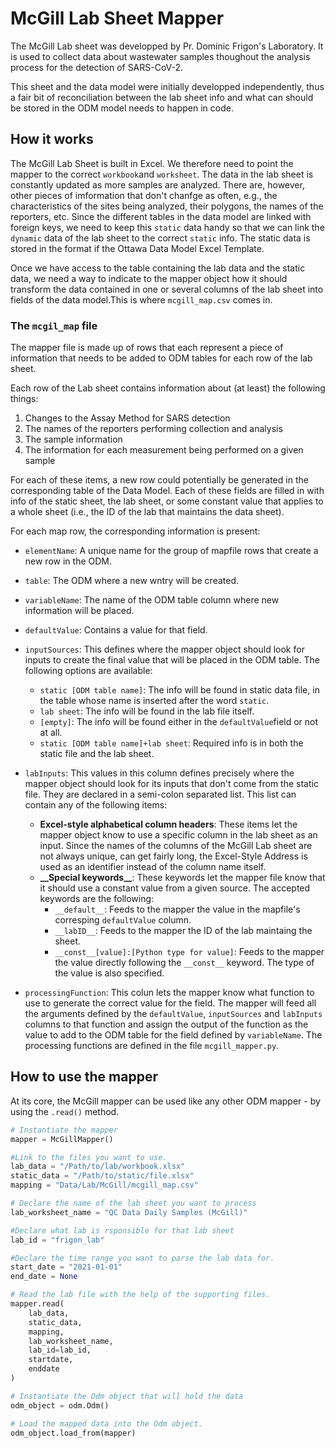 # McGill Lab Sheet Mapper

The McGill Lab sheet was developped by Pr. Dominic Frigon's Laboratory. It is used to collect data about wastewater samples thoughout the analysis process for the detection of SARS-CoV-2.

This sheet and the data model were initially developped independently, thus a fair bit of reconciliation between the lab sheet info and what can should be stored in the ODM model needs to happen in code.

## How it works

The McGill Lab Sheet is built in Excel. We therefore need to point the mapper to the correct `workbook`and `worksheet`.
The data in the lab sheet is constantly updated as more samples are analyzed. There are, however, other pieces of imformation that don't chanfge as often, e.g., the characteristics of the sites being analyzed, their polygons, the names of the reporters, etc. Since the different tables in the data model are linked with foreign keys, we need to keep this `static` data handy so that we can link the `dynamic` data of the lab sheet to the correct `static` info. The static data is stored in the format if the Ottawa Data Model Excel Template.

Once we have access to the table containing the lab data and the static data, we need a way to indicate to the  mapper object how it should transform the data contained in one or several columns of the lab sheet into fields of the data model.This is where `mcgill_map.csv` comes in.

### The `mcgil_map` file

The mapper file is made up of rows that each represent a piece of information that needs to be added to ODM tables for each row of the lab sheet.

Each row of the Lab sheet contains information about (at least) the following things:

1. Changes to the Assay Method for SARS detection
1. The names of the reporters performing collection and analysis
1. The sample information
1. The information for each measurement being performed on a given sample

For each of these items, a new row could potentially be generated in the corresponding table of the Data Model. Each of these fields are filled in with info of the static sheet, the lab sheet, or some constant value that applies to a whole sheet (i.e., the ID of the lab that maintains the data sheet).

For each map row, the corresponding information is present:

* `elementName`: A unique name for the group of mapfile rows that create a new row in the ODM.
* `table`: The ODM where a new wntry will be created.
* `variableName`: The name of the ODM table column where new information will be placed.
* `defaultValue`: Contains a value for that field.
* `inputSources`: This defines where the mapper object should look for inputs to create the final value that will be placed in the ODM table. The following options are available:
  * `static [ODM table name]`: The info will be found in static data file, in the table whose name is inserted after the word `static`.
  * `lab sheet`: The info will be found in the lab file itself.
  * `[empty]`: The info will be found either in the `defaultValue`field or not at all.
  * `static [ODM table name]+lab sheet`: Required info is in both the static file and the lab sheet.
  
* `labInputs`: This values in this column defines precisely where the mapper object should look for its inputs that don't come from the static file. They are declared in a semi-colon separated list. This list can contain any of the following items:
  * **Excel-style alphabetical column headers**: These items let the mapper object know to use a specific column in the lab sheet as an input. Since the names of the columns of the McGill Lab sheet are not always unique, can get fairly long, the Excel-Style Address is used as an identifier instead of the column name itself.
  * **\_\_Special keywords\_\_**: These keywords let the mapper file know that it should use a constant value from a given source. The accepted keywords are the following:
    * `__default__`: Feeds to the mapper the value in the mapfile's corresping `defaultValue` column.
    * `__labID__`: Feeds to the mapper the ID of the lab maintaing the sheet.
    * `__const__[value]:[Python type for value]`: Feeds to the mapper the value directly following the `__const__` keyword. The type of the value is also specified.
* `processingFunction`: This colun lets the mapper know what function to use to generate the correct value for the field. The mapper will feed all the arguments defined by the `defaultValue`, `inputSources` and `labInputs` columns to that function and assign the output of the function as the value to add to the ODM table for the field defined by `variableName`. The processing functions are defined in the file `mcgill_mapper.py`.

## How to use the mapper

At its core, the McGill mapper can be used like any other ODM mapper - by using the `.read()` method.

```python
# Instantiate the mapper
mapper = McGillMapper()

#Link to the files you want to use.
lab_data = "/Path/to/lab/workbook.xlsx"
static_data = "/Path/to/static/file.xlsx"
mapping = "Data/Lab/McGill/mcgill_map.csv"

# Declare the name of the lab sheet you want to process
lab_worksheet_name = "QC Data Daily Samples (McGill)"

#Declare what lab is rsponsible for that lab sheet
lab_id = "frigon_lab"

#Declare the time range you want to parse the lab data for.    
start_date = "2021-01-01"
end_date = None

# Read the lab file with the help of the supporting files.
mapper.read(
    lab_data,
    static_data,
    mapping,
    lab_worksheet_name,
    lab_id=lab_id,
    startdate,
    enddate
)

# Instantiate the Odm object that will hold the data
odm_object = odm.Odm()

# Load the mapped data into the Odm object.
odm_object.load_from(mapper)
```
